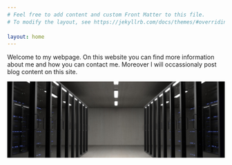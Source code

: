 ```yaml
---
# Feel free to add content and custom Front Matter to this file.
# To modify the layout, see https://jekyllrb.com/docs/themes/#overriding-theme-defaults

layout: home
---
```



Welcome to my webpage. On this website you can find more information about me and how you can contact me. 
Moreover I will occassionaly post blog content on this site. 

<img align="center" alt="datacenter" src="/assets/interior-of-office-building.jpg">
